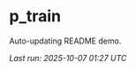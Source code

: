 # p_train

Auto-updating README demo.

<!--START_SECTION:status-->
_Last run: 2025-10-07 01:27 UTC_
<!--END_SECTION:status-->



























































































































































































































































































































































































































































































































































































































































































































































































































































































































































































































































































































